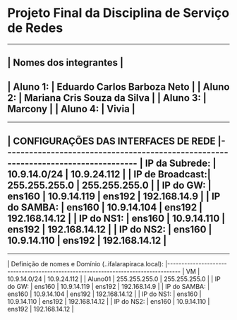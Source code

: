 # Projeto Final da Disciplina de Serviço de Redes

----------------------------------------------------------------------------------
|                           Nomes dos integrantes                                |
----------------------------------------------------------------------------------
|  Aluno 1:      | Eduardo Carlos Barboza Neto                                   |
|  Aluno 2:      | Mariana Cris Souza da Silva                                   |
|  Aluno 3:      | Marcony                                                       |
|  Aluno 4:      | Vivia                                                         |
----------------------------------------------------------------------------------
----------------------------------------------------------------------------------
|                  CONFIGURAÇÕES DAS INTERFACES DE REDE                          |----------------------------------------------------------------------------------
| IP da Subrede:  |       10.9.14.0/24    |      10.9.24.112                     |
| IP de Broadcast:|    255.255.255.0      | 255.255.255.0                        |
| IP do GW:       | ens160      | 10.9.14.119     | ens192    | 192.168.14.9     |
| IP do SAMBA:    | ens160      | 10.9.14.104     | ens192    | 192.168.14.12    |
| IP do NS1:      | ens160      | 10.9.14.110     | ens192    | 192.168.14.12    |
| IP do NS2:      | ens160      | 10.9.14.110     | ens192    | 192.168.14.12    |
----------------------------------------------------------------------------------
----------------------------------------------------------------------------------
|           Definição de nomes e Domínio (<grupo>.<turma>.ifalarapiraca.local):  |----------------------------------------------------------------------------------
|       VM        |       10.9.14.0/24    |      10.9.24.112                     |
|    Aluno01      |    255.255.255.0      | 255.255.255.0                        |
| IP do GW:       | ens160      | 10.9.14.119     | ens192    | 192.168.14.9     |
| IP do SAMBA:    | ens160      | 10.9.14.104     | ens192    | 192.168.14.12    |
| IP do NS1:      | ens160      | 10.9.14.110     | ens192    | 192.168.14.12    |
| IP do NS2:      | ens160      | 10.9.14.110     | ens192    | 192.168.14.12    |
